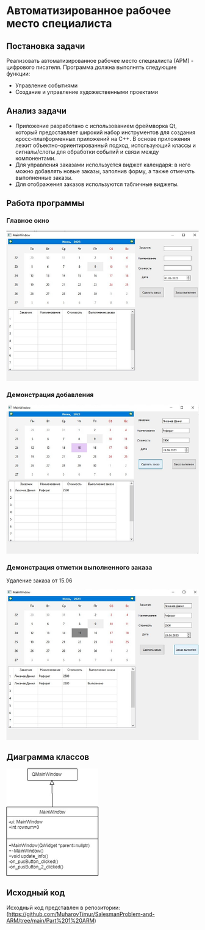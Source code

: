 # Автоматизированное рабочее место специалиста
## Постановка задачи
Реализовать автоматизированное рабочее место специалиста (АРМ) - цифрового писателя. Программа должна выполнять следующие функции:

- Управление событиями
- Создание и управление художественными проектами

## Анализ задачи
- Приложение  разработано с использованием фреймворка Qt, который предоставляет широкий набор инструментов для создания кросс-платформенных приложений на C++. В основе приложения лежит объектно-ориентированный подход, использующий классы и сигналы/слоты для обработки событий и связи между компонентами.
- Для управления заказами используется виджет календаря: в него можно добавлять новые заказы, заполнив форму, а также отмечать выполненные заказы.
- Для отображения заказов используются табличные виджеты.

## Работа программы
### Главное окно
![image](https://github.com/MuharovTimur/SalesmanProblem-and-ARM/blob/main/Part%201%20ARM/АРМ1%20(2).jpg)

### Демонстрация добавления
![image](https://github.com/MuharovTimur/SalesmanProblem-and-ARM/blob/main/Part%201%20ARM/АРМ2%20(2).jpg)

### Демонстрация отметки выполненного заказа
Удаление заказа от 15.06

![image](https://github.com/MuharovTimur/SalesmanProblem-and-ARM/blob/main/Part%201%20ARM/АРМ3%20(2).jpg)

## Диаграмма классов
![image](https://github.com/MuharovTimur/SalesmanProblem-and-ARM/blob/main/Part%201%20ARM/ARM.jpg)

## Исходный код
Исходный код представлен в репозитории: (https://github.com/MuharovTimur/SalesmanProblem-and-ARM/tree/main/Part%201%20ARM)
